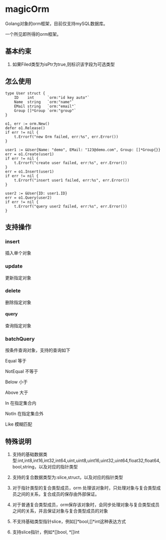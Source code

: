 # magicOrm

Golang对象的orm框架，目前仅支持mySQL数据库。

一个所见即所得的orm框架。

## 基本约束

1. 如果Filed类型为isPtr为true,则标识该字段为可选类型

## 怎么使用


    type User struct {
	    ID    int      `orm:"id key auto"`
	    Name  string   `orm:"name"`
	    EMail string   `orm:"email"`
	    Group []*Group `orm:"group"`
    }
    
    o1, err := orm.New()
	defer o1.Release()
	if err != nil {
		t.Errorf("new Orm failed, err:%s", err.Error())
	}
	
    user1 := &User{Name: "demo", EMail: "123@demo.com", Group: []*Group{}}
    err = o1.Create(user1)
	if err != nil {
		t.Errorf("create user failed, err:%s", err.Error())
	}
	err = o1.Insert(user1)
	if err != nil {
		t.Errorf("insert user1 failed, err:%s", err.Error())
	}

	user2 := &User{ID: user1.ID}
	err = o1.Query(user2)
	if err != nil {
		t.Errorf("query user2 failed, err:%s", err.Error())
	}

## 支持操作
### insert
插入单个对象
### update
更新指定对象
### delete
删除指定对象
#### query
查询指定对象
### batchQuery
按条件查询对象，支持的查询如下

Equal 等于

NotEqual 不等于

Below 小于

Above 大于

In 在指定集合内

NotIn 在指定集合外

Like 模糊匹配


## 特殊说明
1. 支持的基础数据类型:int,int8,int16,int32,int64,uint,uint8,uint16,uint32,uint64,float32,float64,bool,string，以及对应的指针类型

2. 支持的复合数据类型为:slice,struct，以及对应的指针类型

3. 对于指针类型的复合类型成员，orm 处理该对象时，只处理对象与复合类型成员之间的关系，复合成员的保存由外部保证。

4. 对于普通复合类型成员，orm保存该对象时，会同步处理对象与复合类型成员之间的关系，并且保证对象与复合类型成员的对象

5. 不支持基础类型指针slice，例如[]*bool,[]*int这种表达方式

6. 支持slice指针，例如*[]bool, *[]int

